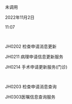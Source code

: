 未调用

2022年11月2日

11:07

 

JH0202 检查申请消息更新

JH0211 病理申请信息更新服务

JH0214 手术申请更新服务(门诊)

 

JH0203 检查申请消息查询

JH0303医嘱信息查询服务

 
